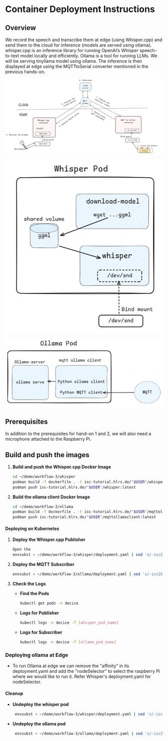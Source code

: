 # Container Deployment Instructions

## Overview
We record the speech and transcribe them at edge (using Whisper.cpp) and send them to the cloud for inference (models are served using ollama).
whisper.cpp is an inference library for running OpenAI’s Whisper speech-to-text model locally and efficiently. 
Ollama is a tool for running LLMs. We will be serving tinyllama model using ollama.
The inference is then displayed at edge using the MQTTtoSerial converter mentioned in the previous hands-on.

![Workflow diagram](workflow-3/overview.png)

![Workflow diagram](workflow-3/whisper-pod.png)

![Workflow diagram](workflow-3/ollama-pod.png)

## Prerequisites
In addition to the prerequisites for hand-on 1 and 2, we will also need a microphone attached to the Raspberry Pi.

## Build and push the images

1. **Build and push the Whisper.cpp Docker Image**
   ```bash
   cd ~/demo/workflow-3/whisper
   podman build -f dockerfile . -t isc-tutorial.hlrs.de/"$USER"/whisper:latest
   podman push isc-tutorial.hlrs.de/"$USER"/whisper:latest
   ```

2. **Build the ollama client Docker Image**
   ```bash
   cd ~/demo/workflow-3/ollama
   podman build -f dockerfile . -t isc-tutorial.hlrs.de/"$USER"/mqttollamaclient:latest
   podman push isc-tutorial.hlrs.de/"$USER"/mqttollamaclient:latest
   ```

#### Deploying on Kubernetes

1. **Deploy the Whisper.cpp Publisher**
   ```bash
   Open the 
   envsubst < ~/demo/workflow-3/whisper/deployment.yaml | sed 's/-isc25_/-isc25-/g' | kubectl create -f -
   ```

2. **Deploy the MQTT Subscriber**
   ```bash
   envsubst < ~/demo/workflow-3/ollama/deployment.yaml | sed 's/-isc25_/-isc25-/g' | kubectl create -f -
   ```

3. **Check the Logs**
   - **Find the Pods**
     ```bash
     kubectl get pods -n decice
     ```
   - **Logs for Publisher**
     ```bash
     kubectl logs -n decice -f [whisper_pod_name]
     ```
   - **Logs for Subscriber**
     ```bash
     kubectl logs -n decice -f [ollama_pod_name]
     ```

### Deploying ollama at Edge
- To run Ollama at edge we can remove the "affinity" in its deployment.yaml and add the "nodeSelector" to select the raspberry Pi where we would like to run it. Refer Whisper's deployment.yaml for nodeSelector.

#### Cleanup

- **Undeploy the whisper pod**
  ```bash
   envsubst < ~/demo/workflow-3/whisper/deployment.yaml | sed 's/-isc25_/-isc25-/g' | kubectl delete -f -
  ```

- **Undeploy the ollama pod**
  ```bash
   envsubst < ~/demo/workflow-3/ollama/deployment.yaml | sed 's/-isc25_/-isc25-/g' | kubectl create -f -
  ```

